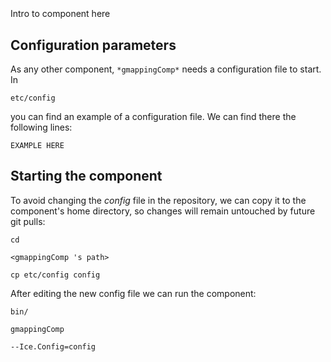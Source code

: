 ```
```
#
``` gmappingComp
```
Intro to component here


## Configuration parameters
As any other component,
``` *gmappingComp* ```
needs a configuration file to start. In

    etc/config

you can find an example of a configuration file. We can find there the following lines:

    EXAMPLE HERE

    
## Starting the component
To avoid changing the *config* file in the repository, we can copy it to the component's home directory, so changes will remain untouched by future git pulls:

    cd

``` <gmappingComp 's path> ```

    cp etc/config config
    
After editing the new config file we can run the component:

    bin/

```gmappingComp ```

    --Ice.Config=config

